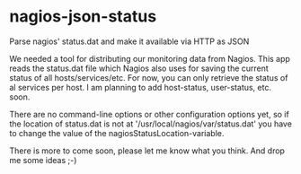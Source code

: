# nagios-json-status
Parse nagios' status.dat and make it available via HTTP as JSON

We needed a tool for distributing our monitoring data from Nagios. This app reads the status.dat file which Nagios also uses for saving the current status of all hosts/services/etc.
For now, you can only retrieve the status of al services per host. I am planning to add host-status, user-status, etc. soon.

There are no command-line options or other configuration options yet, so if the location of status.dat is not at '/usr/local/nagios/var/status.dat' you have to change the value of the nagiosStatusLocation-variable.

There is more to come soon, please let me know what you think.
And drop me some ideas ;-)
